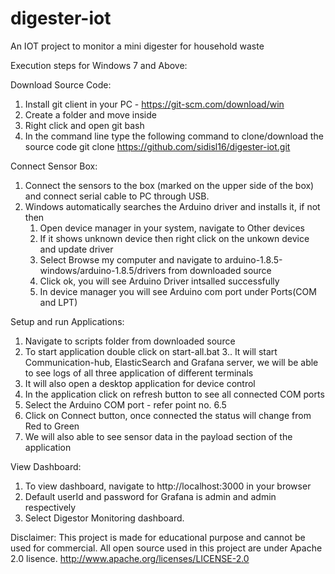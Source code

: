 # digester-iot
An IOT project to monitor a mini digester for household waste

Execution steps for Windows 7 and Above:

Download Source Code:
1. Install git client in your PC - https://git-scm.com/download/win
2. Create a folder and move inside 
3. Right click and open git bash
4. In the command line type the following command to clone/download the source code
   git clone https://github.com/sidisl16/digester-iot.git

Connect Sensor Box:
1. Connect the sensors to the box (marked on the upper side of the box) and connect serial cable to PC through USB.
2. Windows automatically searches the Arduino driver and installs it, if not then
    1. Open device manager in your system, navigate to Other devices  
    2. If it shows unknown device then right click on the unkown device and update driver
    3. Select Browse my computer and navigate to arduino-1.8.5-windows/arduino-1.8.5/drivers from downloaded source
    4. Click ok, you will see Arduino Driver intsalled successfully
    5. In device manager you will see Arduino com port under Ports(COM and LPT)

Setup and run Applications: 
1. Navigate to scripts folder from downloaded source
2. To start application double click on start-all.bat
3.. It will start Communication-hub, ElasticSearch and Grafana server, 
    we will be able to see logs of all three application of different terminals
4. It will also open a desktop application for device control
5. In the application click on refresh button to see all connected COM ports
6. Select the Arduino COM port - refer point no. 6.5
7. Click on Connect button, once connected the status will change from Red to Green
8. We will also able to see sensor data in the payload section of the application

View Dashboard:
1. To view dashboard, navigate to http://localhost:3000 in your browser
2. Default userId and password for Grafana is admin and admin respectively
3. Select Digestor Monitoring dashboard.


Disclaimer: 
This project is made for educational purpose and cannot be used for commercial.
All open source used in this project are under Apache 2.0 lisence.
http://www.apache.org/licenses/LICENSE-2.0
